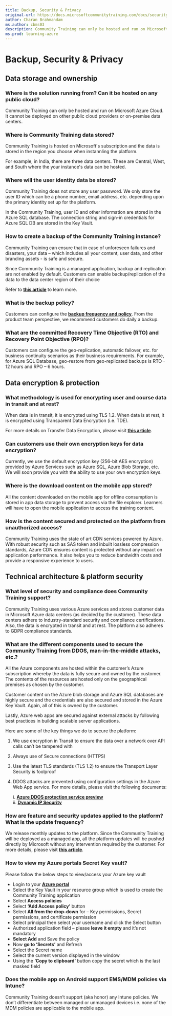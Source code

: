```yaml
---
title: Backup, Security & Privacy
original-url: https://docs.microsoftcommunitytraining.com/docs/security-and-privacy
author: Charan Brahmandam
ms.author: cbms03
description: Community Training can only be hosted and run on Microsoft Azure Cloud.  It cannot be deployed on other public cloud providers or on-premise data center.
ms.prod: learning-azure
---
```


# Backup, Security & Privacy

## Data storage and ownership

### Where is the solution running from? Can it be hosted on any public cloud?

Community Training can only be hosted and run on Microsoft Azure Cloud.  It cannot be deployed on other public cloud providers or on-premise data centers.

### Where is Community Training data stored?

Community Training is hosted on Microsoft's subscription and the data is stored in the region you choose when instannling the platform.

For example, in India, there are three data centers. These are Central, West, and South where the your instance's data can be hosted.

### Where will the user identity data be stored?

Community Training does not store any user password. We only store the user ID which can be a phone number, email address, etc. depending upon the primary identity set up for the platform.

In the Community Training, user ID and other information are stored in the Azure SQL database. The connection string and sign-in credentials for Azure SQL DB are stored in the Key Vault.

### How to create a backup of the Community Training instance?

Community Training can ensure that in case of unforeseen failures and disasters, your data – which includes all your content, user data, and other branding assets - is safe and secure.

Since Community Training is a managed application, backup and replication are not enabled by default. Customers can enable backup/replication of the data to the data center region of their choice

Refer to [**this article**](../infrastructure-management/configure-your-platform-infrastructure/business-continuity-and-disaster-recovery-for-your-platform-instance.md) to learn more.

### What is the backup policy?

Customers can configure the **[backup frequency and policy](/azure/backup/backup-azure-manage-vms#manage-backup-policy-for-a-vm)**. From the product team perspective, we recommend customers do daily a backup.  

### What are the committed Recovery Time Objective (RTO) and Recovery Point Objective (RPO)?

Customers can configure the geo-replication, automatic failover, etc. for business continuity scenarios as their business requirements. For example, for Azure SQL Database, geo-restore from geo-replicated backups is RTO - 12 hours and RPO – 6 hours.

## Data encryption & protection

### What methodology is used for encrypting user and course data in transit and at rest?

When data is in transit, it is encrypted using TLS 1.2. When data is at rest, it is encrypted using Transparent Data Encryption (i.e. TDE).

For more details on Transfer Data Encryption, please visit [**this article**](/sql/relational-databases/security/encryption/transparent-data-encryption?view=sql-server-ver15&preserve-view=true).

### Can customers use their own encryption keys for data encryption?

Currently, we use the default encryption key (256-bit AES encryption) provided by Azure Services such as Azure SQL, Azure Blob Storage, etc.
We will soon provide you with the ability to use your own encryption keys.

<!--
Customer can use their own encryption key features by the underlying Azure services if required. For more details, please check out [**Azure SQL TDE with customer-managed key**](/azure/sql-database/transparent-data-encryption-byok-azure-sql), [**Azure Storage encryption for data at rest**](/azure/storage/common/storage-service-encryption) and [**configure customer-managed keys**](/azure/storage/common/storage-encryption-keys-portal).
-->

### Where is the download content on the mobile app stored?

All the content downloaded on the mobile app for offline consumption is stored in app data storage to prevent access via the file explorer.  Learners will have to open the mobile application to access the training content.

### How is the content secured and protected on the platform from unauthorized access?

Community Training uses the state of art CDN services powered by Azure. With robust security such as SAS token and inbuilt lossless compression standards, Azure CDN ensures content is protected without any impact on application performance. It also helps you to reduce bandwidth costs and provide a responsive experience to users.



## Technical architecture & platform security
<!--

HIDING THIS AS THE PLATFORM IS NOW IN HOBO AND ITS RECOMMENDED THAT THE ARCHITECTURE SHOULD NOT BE EXPOSED
### What are the various technical components and Azure Services used in Community Training?

Here is the high-level architecture diagram of the Community Training:

![architecture diagram](../media/image%28307%29.png)

1. **Azure Web App** - The endpoint and the underlying service that hosts all application logic and provides a frontend for the website. This is designed using standard Model-View-Controller (MVC) architecture and built on the .NET framework.

2. **Azure Storage** - Azure Blob Storage is used within the Community Training for primarily storing the customer training content. This could be videos, pdf, or other supported formats.  

3. **Azure SQL Database** - Azure SQL Database is used to store the RDBMS structure of Community Training users and their corresponding pieces of training enlisted along with other application layer logic like reporting course completion for users and so on.

4. **Azure Media Services** - We leverage Azure Media Services to provide low-network bandwidth support along with encoding and streaming capabilities for video content.

5. **Identity** - Community Training supports multiple identity providers that are configurable. For example, in the case of phone authentication, the service sends an OTP and after the user provides the right code, it is subsequently validated on the service side.

6. **Mobile app** - The mobile app is built using Xamarin Forms and leverages the .NET framework to build a secure and high-quality app for ease of use by the end-user.

-->
### What level of security and compliance does Community Training support?

Community Training uses various Azure services and stores customer data in Microsoft Azure data centers (as decided by the customer). These data centers adhere to industry-standard security and compliance certifications. Also, the data is encrypted in transit and at rest. The platform also adheres to GDPR compliance standards.


<!--
### What is the service level agreement (SLA) provided by Community Training?

Community Training uses Azure services which provide robust, resilient, and failover mechanisms to provide high availability to users. The services are hosted in world-class Microsoft Azure data centers.

However, since we are in public preview there is no committed SLA provided for Community Training.
-->

### What are the different components used to secure the Community Training from DDOS, man-in-the-middle attacks, etc.?

All the Azure components are hosted within the customer’s Azure subscription whereby the data is fully secure and owned by the customer. The contents of the resources are hosted only on the geographical premises as chosen by the customer.

Customer content on the Azure blob storage and Azure SQL databases are highly secure and the credentials are also secured and stored in the Azure Key Vault. Again, all of this is owned by the customer.

Lastly, Azure web apps are secured against external attacks by following best practices in building scalable server applications.

Here are some of the key things we do to secure the platform:

1. We use encryption in Transit to ensure the data over a network over API calls can’t be tampered with

2. Always use of Secure connections (HTTPS)

3. Use the latest TLS standards (TLS 1.2) to ensure the Transport Layer Security is foolproof

4. DDOS attacks are prevented using configuration settings in the Azure Web App service. For more details, please visit the following documents:  

    i. [**Azure DDOS protection service preview**](https://azure.microsoft.com/services/ddos-protection/)  
    ii. [**Dynamic IP Security**](/iis/configuration/system.webserver/security/dynamicipsecurity/)

### How are feature and security updates applied to the platform? What is the update frequency?

We release monthly updates to the platform. Since the Community Training will be deployed as a managed app, all the platform updates will be pushed directly by Microsoft without any intervention required by the customer. For more details, please visit [**this article**](../infrastructure-management/install-your-platform-instance/installation-overview.md).

### How to view my Azure portals Secret Key vault?

Please follow the below steps to view/access your Azure key vault

* Login to your [**Azure portal**](https://portal.azure.com/)
* Select the Key Vault in your resource group which is used to create the Community Training application
* Select **Access policies**
* Select **‘Add Access policy’** button
* Select **All from the drop-down** for – Key permissions, Secret permissions, and certificate permission
* Select principal then select your username and click the Select button
* Authorized application field – please **leave it empty** and it’s not mandatory
* **Select Add** and Save the policy
* Now **go to ‘Secrets’** and Refresh
* Select the Secret name
* Select the current version displayed in the window
* Using the **‘Copy to clipboard’** button copy the secret which is the last masked field

### Does the mobile app on Android support EMS/MDM policies via Intune?

Community Training doesn’t support (aka honor) any Intune policies. We don’t differentiate between managed or unmanaged devices i.e. none of the MDM policies are applicable to the mobile app.
